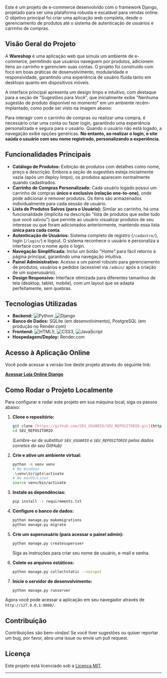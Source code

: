 

Este é um projeto de e-commerce desenvolvido com o framework Django, projetado para ser uma plataforma robusta e escalável para vendas online. O objetivo principal foi criar uma aplicação web completa, desde o gerenciamento de produtos até o sistema de autenticação de usuários e carrinho de compras.

## Visão Geral do Projeto

A **Wareshop** é uma aplicação web que simula um ambiente de e-commerce, permitindo que usuários naveguem por produtos, adicionem itens ao carrinho e gerenciem suas contas. O projeto foi construído com foco em boas práticas de desenvolvimento, modularidade e responsividade, garantindo uma experiência de usuário fluida tanto em desktops quanto em dispositivos móveis.

A interface principal apresenta um design limpo e intuitivo, com destaque para a seção de "Sugestões para Você", que inicialmente exibe "Nenhuma sugestão de produto disponível no momento" em um ambiente recém-implantado, como pode ser visto na imagem abaixo:



Para interagir com o carrinho de compras ou realizar uma compra, é necessário criar uma conta ou fazer login, garantindo uma experiência personalizada e segura para o usuário. Quando o usuário não está logado, a navegação exibe opções genéricas. **No entanto, ao realizar o login, o site saúda o usuário com seu nome registrado, personalizando a experiência.**

## Funcionalidades Principais

* **Catálogo de Produtos:** Exibição de produtos com detalhes como nome, preço e descrição. Embora a seção de sugestões esteja inicialmente vazia (após um deploy limpo), os produtos aparecem normalmente quando cadastrados.
* **Carrinho de Compras Personalizado:** Cada usuário logado possui um carrinho de compras **único e exclusivo (relação one-to-one)**, onde pode adicionar e remover produtos. Os itens são armazenados individualmente para cada sessão de usuário.
* **Lista de Produtos Salvos (para o Usuário):** Similar ao carrinho, há uma funcionalidade (implícita na descrição "lista de produtos que exibe tudo que você salvou") que permite ao usuário visualizar produtos de seu interesse ou que foram adicionados anteriormente, mantendo essa lista **única para cada conta**.
* **Autenticação de Usuários:** Sistema completo de registro (`/cadastro/`), login (`/login/`) e logout. O sistema reconhece o usuário e personaliza a interface com o nome após o login.
* **Navegação Simplificada:** Inclui um botão "Home" para fácil retorno à página principal, garantindo uma navegação intuitiva.
* **Painel Administrativo:** Acesso a um painel robusto para gerenciamento de produtos, usuários e pedidos (acessível via `/admin/` após a criação de um superusuário).
* **Design Responsivo:** Interface otimizada para diferentes tamanhos de tela (desktop, tablet, mobile), com um layout que se adapta perfeitamente, sem quebras.

## Tecnologias Utilizadas

* **Backend:** ![Python](https://img.shields.io/badge/Python-3776AB?style=for-the-badge&logo=python&logoColor=white) ,![Django](https://img.shields.io/badge/Django-092E20?style=for-the-badge&logo=django&logoColor=white)
* **Banco de Dados:** SQLite (em desenvolvimento), PostgreSQL (em produção no Render.com)
* **Frontend:** ![HTML5](https://img.shields.io/badge/HTML5-E34F26?style=for-the-badge&logo=html5&logoColor=white), ![CSS3](https://img.shields.io/badge/CSS3-1572B6?style=for-the-badge&logo=css3&logoColor=white), ![JavaScript](https://img.shields.io/badge/JavaScript-F7DF1E?style=for-the-badge&logo=javascript&logoColor=black)
* **Hospedagem/Deploy:** Render.com

## Acesso à Aplicação Online

Você pode acessar a versão live deste projeto através do seguinte link:

[**Acessar Loja Online Django**](https://loja-online-django.onrender.com)

## Como Rodar o Projeto Localmente

Para configurar e rodar este projeto em sua máquina local, siga os passos abaixo:

1.  **Clone o repositório:**
    ```bash
    git clone [https://github.com/SEU_USUARIO/SEU_REPOSITORIO.git](https://github.com/SEU_USUARIO/SEU_REPOSITORIO.git)
    cd SEU_REPOSITORIO
    ```
    *(Lembre-se de substituir `SEU_USUARIO` e `SEU_REPOSITORIO` pelos dados corretos do seu GitHub)*

2.  **Crie e ative um ambiente virtual:**
    ```bash
    python -m venv venv
    # No Windows
    .\venv\Scripts\activate
    # No macOS/Linux
    source venv/bin/activate
    ```

3.  **Instale as dependências:**
    ```bash
    pip install -r requirements.txt
    ```

4.  **Configure o banco de dados:**
    ```bash
    python manage.py makemigrations
    python manage.py migrate
    ```

5.  **Crie um superusuário (para acessar o painel admin):**
    ```bash
    python manage.py createsuperuser
    ```
    Siga as instruções para criar seu nome de usuário, e-mail e senha.

6.  **Colete os arquivos estáticos:**
    ```bash
    python manage.py collectstatic --noinput
    ```

7.  **Inicie o servidor de desenvolvimento:**
    ```bash
    python manage.py runserver
    ```

Agora você pode acessar a aplicação em seu navegador através de `http://127.0.0.1:8000/`.

## Contribuição

Contribuições são bem-vindas! Se você tiver sugestões ou quiser reportar um bug, por favor, abra uma issue ou envie um pull request.

## Licença

Este projeto está licenciado sob a [Licença MIT](LINK_PARA_LICENCA_MIT_SE_TIVER).

---

